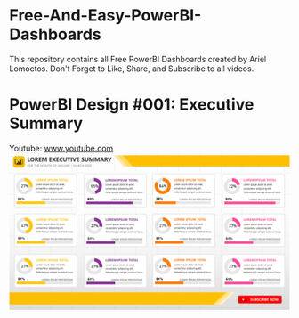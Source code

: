 # Free-And-Easy-PowerBI-Dashboards
This repository contains all Free PowerBI Dashboards created by Ariel Lomoctos.
Don't Forget to Like, Share, and Subscribe to all videos.

# PowerBI Design #001: Executive Summary
Youtube: www.youtube.com
![PowerBI Design #001](https://raw.githubusercontent.com/ArielLomoctos/Free-And-Easy-PowerBI-Dashboards/master/Image%20001.PNG)
